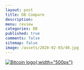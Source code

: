 ```yaml
---
layout: post
title: DB Compare 
description: 
menu: review
categories: DB 
published: true 
comments: false     
sitemap: false
image: /assets/2020-02-03/40.jpg
---
```



<!-- [![Bitcoin logo](/assets/2021-02-19/bitcoin.svg "Bitcoin"){:width="500px"}](/assets/2021-02-19/bitcoin.svg) -->

[![Bitcoin logo](/assets/2021-05-11/compare.jpg "Bitcoin"){:width="500px"}](/assets/2021-05-10/compare.jpg)

